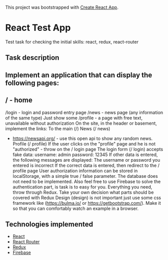 This project was bootstrapped with [Create React App](https://github.com/facebook/create-react-app).

# React Test App

Test task for checking the initial skills: react, redux, react-router

## Task description

Implement an application that can display the following pages:
---
/ - home
---
/login - login and password entry page
/news - news page (any information of the same type)
Just show some
/profile - a page with free text, unavailable without authorization
On the site, in the header or basement, implement the links:
To the main (/)
News (/ news)
- https://newsapi.org/ - use this open api to show any random news.
Profile (/ profile)
If the user clicks on the &quot;profile&quot; page and he is not &quot;authorized&quot; - throw on the / login page
The login form (/ login) accepts fake data:
username: admin
password: 12345
If other data is entered, the following messages are displayed:
The username or password you entered is incorrect
If the correct data is entered, then redirect to the / profile page
User authorization information can be stored in localStorage, with a simple true / false parameter. The database
does not need to be implemented.
Also feel free to use Firebase to solve the authentication part, is task is to easy for you.
Everything you need, throw through Redux. Take your own decision what parts should be covered with Redux
Design (design) is not important just use some css framework like (https://bulma.io/ or https://getbootstrap.com/).
Make it so that you can comfortably watch an example in a browser.

## Technologies implemented

* [React](https://reactjs.org/)
* [React Router](https://reacttraining.com/react-router/)
* [Redux](https://redux.js.org/)
* [Firebase](https://firebase.google.com/)

